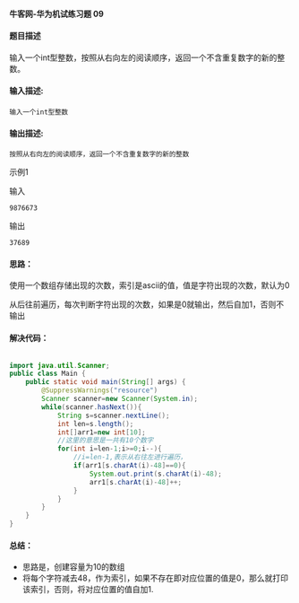 #### 牛客网-华为机试练习题 09

#### 题目描述

输入一个int型整数，按照从右向左的阅读顺序，返回一个不含重复数字的新的整数。

#### 输入描述:

```
输入一个int型整数
```

#### 输出描述:

```
按照从右向左的阅读顺序，返回一个不含重复数字的新的整数
```

示例1

输入

```
9876673
```

输出

```
37689
```

#### 思路：

使用一个数组存储出现的次数，索引是ascii的值，值是字符出现的次数，默认为0

从后往前遍历，每次判断字符出现的次数，如果是0就输出，然后自加1，否则不输出

#### 解决代码：

```java

import java.util.Scanner;
public class Main {
    public static void main(String[] args) {
        @SuppressWarnings("resource")
        Scanner scanner=new Scanner(System.in);
        while(scanner.hasNext()){
            String s=scanner.nextLine();
            int len=s.length();
            int[]arr1=new int[10];
            //这里的意思是一共有10个数字
            for(int i=len-1;i>=0;i--){
                //i=len-1,表示从右往左进行遍历，
                if(arr1[s.charAt(i)-48]==0){
                    System.out.print(s.charAt(i)-48);
                    arr1[s.charAt(i)-48]++;
                }
            }
        }
    }
}

```

#### 总结：

* 思路是，创建容量为10的数组
* 将每个字符减去48，作为索引，如果不存在即对应位置的值是0，那么就打印该索引，否则，将对应位置的值自加1.